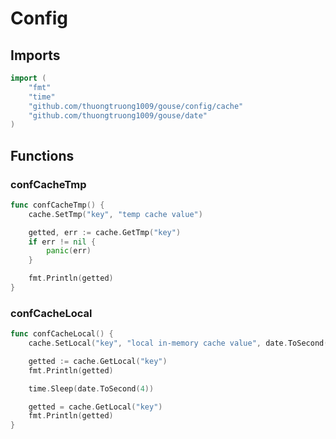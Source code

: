 # Config

## Imports

```go
import (
	"fmt"	"time"	"github.com/thuongtruong1009/gouse/config/cache"	"github.com/thuongtruong1009/gouse/date")
```
## Functions


### confCacheTmp

```go
func confCacheTmp() {
	cache.SetTmp("key", "temp cache value")

	getted, err := cache.GetTmp("key")
	if err != nil {
		panic(err)
	}

	fmt.Println(getted)
}```

### confCacheLocal

```go
func confCacheLocal() {
	cache.SetLocal("key", "local in-memory cache value", date.ToSecond(3))

	getted := cache.GetLocal("key")
	fmt.Println(getted)

	time.Sleep(date.ToSecond(4))

	getted = cache.GetLocal("key")
	fmt.Println(getted)
}```
